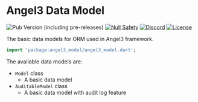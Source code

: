 # Angel3 Data Model

![Pub Version (including pre-releases)](https://img.shields.io/pub/v/angel3_model?include_prereleases)
[![Null Safety](https://img.shields.io/badge/null-safety-brightgreen)](https://dart.dev/null-safety)
[![Discord](https://img.shields.io/discord/1060322353214660698)](https://discord.gg/3X6bxTUdCM)
[![License](https://img.shields.io/github/license/dart-backend/angel)](https://github.com/dart-backend/angel/tree/master/packages/model/LICENSE)

The basic data models for ORM used in Angel3 framework.

```dart
import 'package:angel3_model/angel3_model.dart';
```

The available data models are:

* `Model` class
  * A basic data model
* `AuditableModel` class
  * A basic data model with audit log feature
